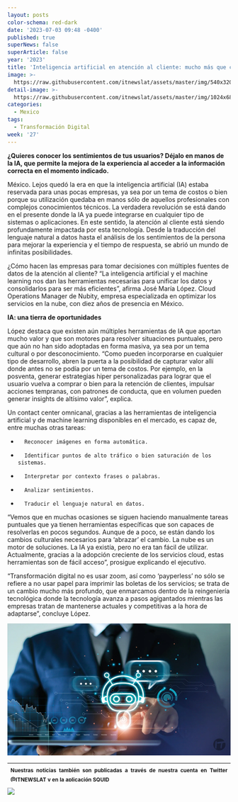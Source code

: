 ```yaml
---
layout: posts
color-schema: red-dark
date: '2023-07-03 09:48 -0400'
published: true
superNews: false
superArticle: false
year: '2023'
title: 'Inteligencia artificial en atención al cliente: mucho más que chatbots'
image: >-
  https://raw.githubusercontent.com/itnewslat/assets/master/img/540x320/Chatbot-p.jpg
detail-image: >-
  https://raw.githubusercontent.com/itnewslat/assets/master/img/1024x680/Chatbot-g.jpg
categories:
  - Mexico
tags:
  - Transformación Digital
week: '27'
---
```

**¿Quieres conocer los sentimientos de tus usuarios? Déjalo en manos de la IA, que permite la mejora de la experiencia al acceder a la información correcta en el momento indicado.**

México. Lejos quedó la era en que la inteligencia artificial (IA) estaba reservada para unas pocas empresas, ya sea por un tema de costos o bien porque su utilización quedaba en manos sólo de aquellos profesionales con complejos conocimientos técnicos. La verdadera revolución se está dando en el presente donde la IA ya puede integrarse en cualquier tipo de sistemas o aplicaciones. En este sentido, la atención al cliente está siendo profundamente impactada por esta tecnología. Desde la traducción del lenguaje natural a datos hasta el análisis de los sentimientos de la persona para mejorar la experiencia y el tiempo de respuesta, se abrió un mundo de infinitas posibilidades.

¿Cómo hacen las empresas para tomar decisiones con múltiples fuentes de datos de la atención al cliente? “La inteligencia artificial y el machine learning nos dan las herramientas necesarias para unificar los datos y consolidarlos para ser más eficientes”, afirma José María López. Cloud Operations Manager de Nubity, empresa especializada en optimizar los servicios en la nube, con diez años de presencia en México.

**IA: una tierra de oportunidades**

López destaca que existen aún múltiples herramientas de IA que aportan mucho valor y que son motores para resolver situaciones puntuales, pero que aún no han sido adoptadas en forma masiva, ya sea por un tema cultural o por desconocimiento. “Como pueden incorporarse en cualquier tipo de desarrollo, abren la puerta a la posibilidad de capturar valor allí donde antes no se podía por un tema de costos. Por ejemplo, en la posventa, generar estrategias hiper personalizadas para lograr que el usuario vuelva a comprar o bien para la retención de clientes, impulsar acciones tempranas, con patrones de conducta, que en volumen pueden generar insights de altísimo valor”, explica.

Un contact center omnicanal, gracias a las herramientas de inteligencia artificial y de machine learning disponibles en el mercado, es capaz de, entre muchas otras tareas:

-       Reconocer imágenes en forma automática.
-       Identificar puntos de alto tráfico o bien saturación de los sistemas.
-       Interpretar por contexto frases o palabras.
-       Analizar sentimientos.
-       Traducir el lenguaje natural en datos.

“Vemos que en muchas ocasiones se siguen haciendo manualmente tareas puntuales que ya tienen herramientas específicas que son capaces de resolverlas en pocos segundos. Aunque de a poco, se están dando los cambios culturales necesarios para ‘abrazar’ el cambio. La nube es un motor de soluciones. La IA ya existía, pero no era tan fácil de utilizar. Actualmente, gracias a la adopción creciente de los servicios cloud, estas herramientas son de fácil acceso”, prosigue explicando el ejecutivo.

“Transformación digital no es usar zoom, así como ‘payperless’ no sólo se refiere a no usar papel para imprimir las boletas de los servicios; se trata de un cambio mucho más profundo, que enmarcamos dentro de la reingeniería tecnológica donde la tecnología avanza a pasos agigantados mientras las empresas tratan de mantenerse actuales y competitivas a la hora de adaptarse”, concluye López.

![](https://raw.githubusercontent.com/itnewslat/assets/master/img/540x320/Chatbot-p.jpg)

<table style="height: 42px;" width="569">
<tbody>
<tr>
<td style="text-align: justify;"><sub><strong>Nuestras noticias también son publicadas a través de nuestra cuenta en Twitter <a href="https://twitter.com/itnewslat?lang=es">@ITNEWSLAT</a> y en la aplicación <a href="https://squidapp.co/en/">SQUID</a></strong></sub></td>
</tr>
</tbody>
</table>

<img src="https://tracker.metricool.com/c3po.jpg?hash=56f88a41e39ab42c063cc51676587a04"/>
